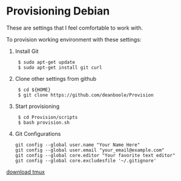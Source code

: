 Provisioning Debian
=========

These are settings that I feel comfortable to work with.

To provision working environment with these settings:

1. Install Git

        $ sudo apt-get update
        $ sudo apt-get install git curl 

2. Clone other settings from github

        $ cd ${HOME}
        $ git clone https://github.com/deanboole/Provision

3. Start provisioning

        $ cd Provision/scripts
        $ bash provision.sh

4. Git Configurations

    ```
    git config --global user.name "Your Name Here"
    git config --global user.email "your_email@example.com"
    git config --global core.editor "Your favorite text editor"
    git config --global core.excludesfile '~/.gitignore'
    ```


[download tmux](https://packages.debian.org/wheezy-backports/tmux)
